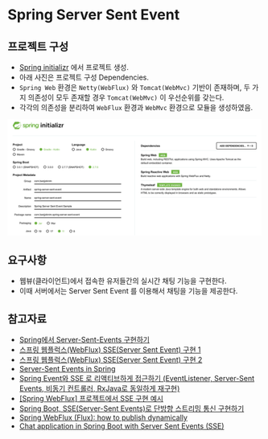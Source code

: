 # Spring Server Sent Event

## 프로젝트 구성

- [Spring initializr](https://start.spring.io/) 에서 프로젝트 생성.
- 아래 사진은 프로젝트 구성 Dependencies.
- `Spring Web` 환경은 `Netty(WebFlux)` 와 `Tomcat(WebMvc)` 기반이 존재하며, 두 가지 의존성이 모두 존재할 경우 `Tomcat(WebMvc)` 이 우선순위를 갖는다.
- 각각의 의존성을 분리하여 `WebFlux` 환경과 `WebMvc` 환경으로 모듈을 생성하였음.

![img.png](img.png)

## 요구사항

- 웹뷰(클라이언트)에서 접속한 유저들간의 실시간 채팅 기능을 구현한다.
- 이때 서버에서는 Server Sent Event 를 이용해서 채팅을 기능을 제공한다.

## 참고자료

- [Spring에서 Server-Sent-Events 구현하기](https://tecoble.techcourse.co.kr/post/2022-10-11-server-sent-events/)
- [스프링 웹플럭스(WebFlux) SSE(Server Sent Event) 구현 1](https://javacan.tistory.com/entry/spring-webflux-server-sent-event-1)
- [스프링 웹플럭스(WebFlux) SSE(Server Sent Event) 구현 2](https://javacan.tistory.com/entry/spring-webflux-server-sent-event-2)
- [Server-Sent Events in Spring](https://www.baeldung.com/spring-server-sent-events)
- [Spring Event와 SSE 로 리액티브하게 접근하기 (EventListener, Server-Sent Events, 비동기 컨트롤러, RxJava로 동일하게 재구현)](https://sjh836.tistory.com/181?category=680970)
- [[Spring WebFlux] 프로젝트에서 SSE 구현 예시](https://ch4njun.tistory.com/m/264)
- [Spring Boot, SSE(Server-Sent Events)로 단방향 스트리밍 통신 구현하기](https://jsonobject.tistory.com/558)
- [Spring WebFlux (Flux): how to publish dynamically](https://stackoverflow.com/questions/51370463/spring-webflux-flux-how-to-publish-dynamically)
- [Chat application in Spring Boot with Server Sent Events (SSE)](https://christianoette.com/en/blog/blog-post/2022-07-22-ssedemo)
